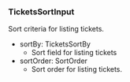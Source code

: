 ### TicketsSortInput
Sort criteria for listing tickets.

- sortBy: TicketsSortBy
  - Sort field for listing tickets
- sortOrder: SortOrder
  - Sort order for listing tickets.
